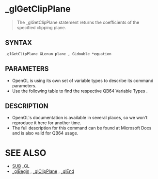 # _glGetClipPlane
> The _glGetClipPlane statement returns the coefficients of the specified clipping plane.

## SYNTAX
`_glGetClipPlane GLenum plane , GLdouble *equation`

## PARAMETERS
* OpenGL is using its own set of variable types to describe its command parameters.
* Use the following table to find the respective QB64 Variable Types .


## DESCRIPTION
* OpenGL's documentation is available in several places, so we won't reproduce it here for another time.
* The full description for this command can be found at Microsoft Docs and is also valid for QB64 usage.


# SEE ALSO
* [SUB](SUB.md) _GL
* [_glBegin](_glBegin.md) , [_glClipPlane](_glClipPlane.md) , [_glEnd](_glEnd.md)

